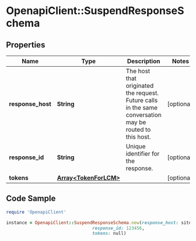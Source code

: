 # OpenapiClient::SuspendResponseSchema

## Properties

Name | Type | Description | Notes
------------ | ------------- | ------------- | -------------
**response_host** | **String** | The host that originated the request. Future calls in the same conversation may be routed to this host.  | [optional] 
**response_id** | **String** | Unique identifier for the response.  | [optional] 
**tokens** | [**Array&lt;TokenForLCM&gt;**](TokenForLCM.md) |  | [optional] 

## Code Sample

```ruby
require 'OpenapiClient'

instance = OpenapiClient::SuspendResponseSchema.new(response_host: site1.mastercard.com,
                                 response_id: 123456,
                                 tokens: null)
```



